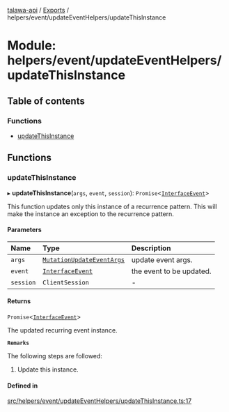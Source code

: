 [talawa-api](../README.md) / [Exports](../modules.md) / helpers/event/updateEventHelpers/updateThisInstance

# Module: helpers/event/updateEventHelpers/updateThisInstance

## Table of contents

### Functions

- [updateThisInstance](helpers_event_updateEventHelpers_updateThisInstance.md#updatethisinstance)

## Functions

### updateThisInstance

▸ **updateThisInstance**(`args`, `event`, `session`): `Promise`\<[`InterfaceEvent`](../interfaces/models_Event.InterfaceEvent.md)\>

This function updates only this instance of a recurrence pattern.
This will make the instance an exception to the recurrence pattern.

#### Parameters

| Name | Type | Description |
| :------ | :------ | :------ |
| `args` | [`MutationUpdateEventArgs`](types_generatedGraphQLTypes.md#mutationupdateeventargs) | update event args. |
| `event` | [`InterfaceEvent`](../interfaces/models_Event.InterfaceEvent.md) | the event to be updated. |
| `session` | `ClientSession` | - |

#### Returns

`Promise`\<[`InterfaceEvent`](../interfaces/models_Event.InterfaceEvent.md)\>

The updated recurring event instance.

**`Remarks`**

The following steps are followed:
1. Update this instance.

#### Defined in

[src/helpers/event/updateEventHelpers/updateThisInstance.ts:17](https://github.com/PalisadoesFoundation/talawa-api/blob/e919df4/src/helpers/event/updateEventHelpers/updateThisInstance.ts#L17)
